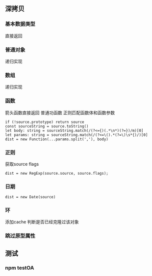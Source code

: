 ## 深拷贝

### 基本数据类型

直接返回

### 普通对象

递归实现

### 数组

递归实现

### 函数

箭头函数直接返回
普通功函数 正则匹配函数体和函数参数

    if (!source.prototype) return source
    const sourceString = source.toString()
    let body: string = sourceString.match(/(?<={)(.*\n*)(?=})/m)[0]
    let params: string = sourceString.match(/(?<=\().*(?=\)\s*{)/)[0]
    dist = new Function(...params.split(','), body)


### 正则

获取source flags

    dist = new RegExp(source.source, source.flags);

### 日期
  
    dist = new Date(source)

### 环
   添加cache 判断是否已经克隆过该对象

### 跳过原型属性

## 测试

### npm testOA
